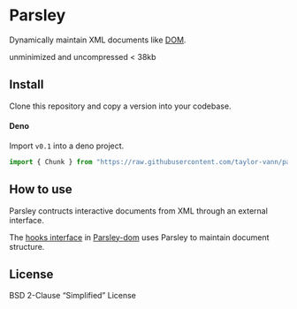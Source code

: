 # Parsley

Dynamically maintain XML documents like [DOM](https://github.com/taylor-vann/parsley-dom).

unminimized and uncompressed < 38kb

## Install

Clone this repository and copy a version into your codebase.

#### Deno

Import `v0.1` into a deno project.

```ts
import { Chunk } from "https://raw.githubusercontent.com/taylor-vann/parsley/main/v0.1/src/parsley.ts";
```

## How to use

Parsley contructs interactive documents from XML through an external interface.

The [hooks interface](https://github.com/taylor-vann/parsley-dom/blob/main/v0.1/src/hooks/hooks.ts) in [Parsley-dom](https://github.com/taylor-vann/parsley-dom) uses Parsley to maintain document structure.

## License

BSD 2-Clause “Simplified” License
